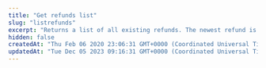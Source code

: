 ```yaml
---
title: "Get refunds list"
slug: "listrefunds"
excerpt: "Returns a list of all existing refunds. The newest refund is first in the list. The ten most recent refunds appear by default on the `charge` object."
hidden: false
createdAt: "Thu Feb 06 2020 23:06:31 GMT+0000 (Coordinated Universal Time)"
updatedAt: "Tue Dec 05 2023 09:16:31 GMT+0000 (Coordinated Universal Time)"
---
```

